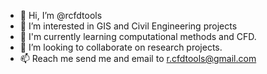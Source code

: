 - 👋 Hi, I’m @rcfdtools
- 👀 I’m interested in GIS and Civil Engineering projects
- 🌱 I'm currently learning computational methods and CFD.
- 💞️ I’m looking to collaborate on research projects.
- 📫 Reach me send me and email to r.cfdtools@gmail.com

<!---
rcfdtools/rcfdtools is a ✨ special ✨ repository because its `README.md` (this file) appears on your GitHub profile.
You can click the Preview link to take a look at your changes.
--->
